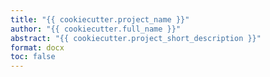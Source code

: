 ```yaml
---
title: "{{ cookiecutter.project_name }}"
author: "{{ cookiecutter.full_name }}"
abstract: "{{ cookiecutter.project_short_description }}"
format: docx
toc: false
---
```


